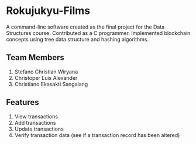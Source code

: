 # Rokujukyu-Films

A command-line software created as the final project for the Data Structures course. Contributed as a C programmer. Implemented blockchain concepts using tree data structure and hashing algorithms.

## Team Members
1. Stefano Christian Wiryana
2. Christoper Luis Alexander
3. Christiano Ekasakti Sangalang

## Features
1. View transactions
2. Add transactions
3. Update transactions
4. Verify transaction data (see if a transaction record has been altered)
